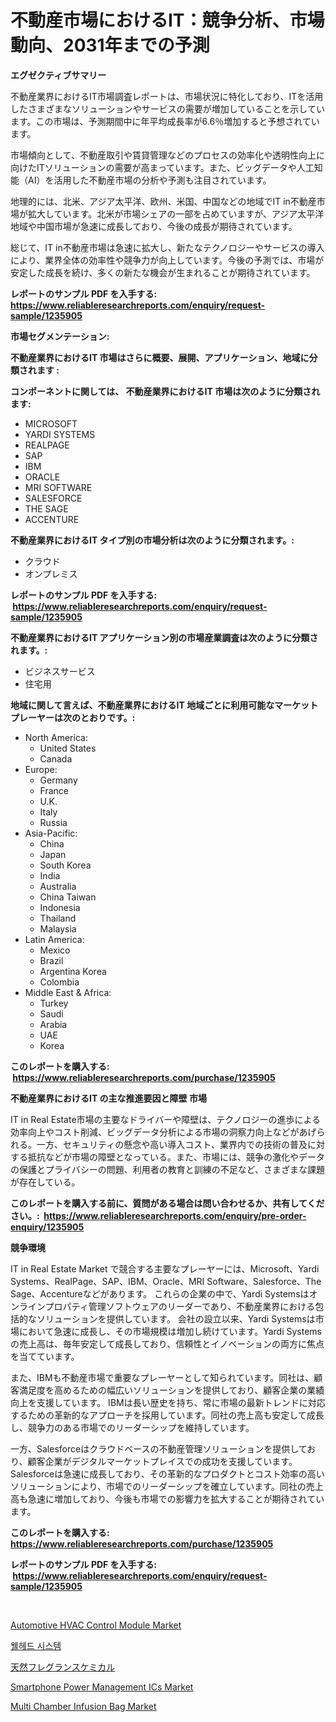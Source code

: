 <p><h1>不動産市場におけるIT：競争分析、市場動向、2031年までの予測</h1></p><p><strong>エグゼクティブサマリー</strong></p>
<p><p>不動産業界におけるIT市場調査レポートは、市場状況に特化しており、ITを活用したさまざまなソリューションやサービスの需要が増加していることを示しています。この市場は、予測期間中に年平均成長率が6.6％増加すると予想されています。</p><p>市場傾向として、不動産取引や賃貸管理などのプロセスの効率化や透明性向上に向けたITソリューションの需要が高まっています。また、ビッグデータや人工知能（AI）を活用した不動産市場の分析や予測も注目されています。</p><p>地理的には、北米、アジア太平洋、欧州、米国、中国などの地域でIT in不動産市場が拡大しています。北米が市場シェアの一部を占めていますが、アジア太平洋地域や中国市場が急速に成長しており、今後の成長が期待されています。</p><p>総じて、IT in不動産市場は急速に拡大し、新たなテクノロジーやサービスの導入により、業界全体の効率性や競争力が向上しています。今後の予測では、市場が安定した成長を続け、多くの新たな機会が生まれることが期待されています。</p></p>
<p><strong>レポートのサンプル PDF を入手する: <a href="https://www.reliableresearchreports.com/enquiry/request-sample/1235905">https://www.reliableresearchreports.com/enquiry/request-sample/1235905</a></strong></p>
<p><strong>市場セグメンテーション:</strong></p>
<p><strong> 不動産業界におけるIT 市場はさらに概要、展開、アプリケーション、地域に分類されます :</strong></p>
<p><strong>コンポーネントに関しては、 不動産業界におけるIT 市場は次のように分類されます: &nbsp;</strong></p>
<p><ul><li>MICROSOFT</li><li>YARDI SYSTEMS</li><li>REALPAGE</li><li>SAP</li><li>IBM</li><li>ORACLE</li><li>MRI SOFTWARE</li><li>SALESFORCE</li><li>THE SAGE</li><li>ACCENTURE</li></ul></p>
<p><strong> 不動産業界におけるIT タイプ別の市場分析は次のように分類されます。:</strong></p>
<p><ul><li>クラウド</li><li>オンプレミス</li></ul></p>
<p><strong>レポートのサンプル PDF を入手する: &nbsp;<a href="https://www.reliableresearchreports.com/enquiry/request-sample/1235905">https://www.reliableresearchreports.com/enquiry/request-sample/1235905</a></strong></p>
<p><strong> 不動産業界におけるIT アプリケーション別の市場産業調査は次のように分類されます。:</strong></p>
<p><ul><li>ビジネスサービス</li><li>住宅用</li></ul></p>
<p><strong>地域に関して言えば、不動産業界におけるIT 地域ごとに利用可能なマーケットプレーヤーは次のとおりです。:</strong></p>
<p><ul>
    <li>
        North America:
        <ul>
            <li>United States</li>
            <li>Canada</li>
        </ul>
    </li>
    <li>
        Europe:
        <ul>
            <li>Germany</li>
            <li>France</li>
            <li>U.K.</li>
            <li>Italy</li>
            <li>Russia</li>
        </ul>
    </li>
    <li>
        Asia-Pacific:
        <ul>
            <li>China</li>
            <li>Japan</li>
            <li>South Korea</li>
            <li>India</li>
            <li>Australia</li>
            <li>China Taiwan</li>
            <li>Indonesia</li>
            <li>Thailand</li>
            <li>Malaysia</li>
        </ul>
    </li>
    <li>
        Latin America:
        <ul>
            <li>Mexico</li>
            <li>Brazil</li>
            <li>Argentina Korea</li>
            <li>Colombia</li>
        </ul>
    </li>
    <li>
        Middle East & Africa:
        <ul>
            <li>Turkey</li>
            <li>Saudi</li>
            <li>Arabia</li>
            <li>UAE</li>
            <li>Korea</li>
        </ul>
    </li>
    </ul></p>
<p><strong>このレポートを購入する: &nbsp;<a href="https://www.reliableresearchreports.com/purchase/1235905">https://www.reliableresearchreports.com/purchase/1235905</a></strong></p>
<p><strong>不動産業界におけるIT の主な推進要因と障壁 市場</strong></p>
<p><p>IT in Real Estate市場の主要なドライバーや障壁は、テクノロジーの進歩による効率向上やコスト削減、ビッグデータ分析による市場の洞察力向上などがあげられる。一方、セキュリティの懸念や高い導入コスト、業界内での技術の普及に対する抵抗などが市場の障壁となっている。また、市場には、競争の激化やデータの保護とプライバシーの問題、利用者の教育と訓練の不足など、さまざまな課題が存在している。</p></p>
<p><strong>このレポートを購入する前に、質問がある場合は問い合わせるか、共有してください。:&nbsp; <a href="https://www.reliableresearchreports.com/enquiry/pre-order-enquiry/1235905">https://www.reliableresearchreports.com/enquiry/pre-order-enquiry/1235905</a></strong></p>
<p><strong>競争環境</strong></p>
<p><p>IT in Real Estate Market で競合する主要なプレーヤーには、Microsoft、Yardi Systems、RealPage、SAP、IBM、Oracle、MRI Software、Salesforce、The Sage、Accentureなどがあります。 これらの企業の中で、Yardi Systemsはオンラインプロパティ管理ソフトウェアのリーダーであり、不動産業界における包括的なソリューションを提供しています。 会社の設立以来、Yardi Systemsは市場において急速に成長し、その市場規模は増加し続けています。Yardi Systemsの売上高は、毎年安定して成長しており、信頼性とイノベーションの両方に焦点を当てています。</p><p>また、IBMも不動産市場で重要なプレーヤーとして知られています。同社は、顧客満足度を高めるための幅広いソリューションを提供しており、顧客企業の業績向上を支援しています。 IBMは長い歴史を持ち、常に市場の最新トレンドに対応するための革新的なアプローチを採用しています。同社の売上高も安定して成長し、競争力のある市場でのリーダーシップを維持しています。</p><p>一方、Salesforceはクラウドベースの不動産管理ソリューションを提供しており、顧客企業がデジタルマーケットプレイスでの成功を支援しています。 Salesforceは急速に成長しており、その革新的なプロダクトとコスト効率の高いソリューションにより、市場でのリーダーシップを確立しています。同社の売上高も急速に増加しており、今後も市場での影響力を拡大することが期待されています。</p></p>
<p><strong>このレポートを購入する: &nbsp; <a href="https://www.reliableresearchreports.com/purchase/1235905">https://www.reliableresearchreports.com/purchase/1235905</a></strong></p>
<p><strong>レポートのサンプル PDF を入手する: &nbsp;<a href="https://www.reliableresearchreports.com/enquiry/request-sample/1235905">https://www.reliableresearchreports.com/enquiry/request-sample/1235905</a></strong><strong></strong></p>
<p>&nbsp;</p>
<p><p><a href="https://view.publitas.com/reportprime-1/automotive-hvac-control-module-market-size-global-industry-overview-market-segmentation-and-forecast-2024-to-2031/">Automotive HVAC Control Module Market</a></p><p><a href="https://medium.com/@elliottlenningoip9vprgu3v/%EC%9B%B0-%ED%97%A4%EB%93%9C-%EC%8B%9C%EC%8A%A4%ED%85%9C-%EC%8B%9C%EC%9E%A5-%EA%B2%BD%EC%9F%81-%EB%B6%84%EC%84%9D-%EC%8B%9C%EC%9E%A5-%ED%8A%B8%EB%A0%8C%EB%93%9C-%EB%B0%8F-2031%EB%85%84%EA%B9%8C%EC%A7%80%EC%9D%98-%EC%98%88%EC%B8%A1-b475fd6cdb1e">웰헤드 시스템</a></p><p><a href="https://medium.com/@kelsitorphy644/%E5%A4%A9%E7%84%B6%E3%83%95%E3%83%AC%E3%82%B0%E3%83%A9%E3%83%B3%E3%82%B9%E5%8C%96%E5%AD%A6%E8%96%AC%E5%93%81%E5%B8%82%E5%A0%B4%E3%81%AF-%E5%B8%82%E5%A0%B4%E3%82%B7%E3%82%A7%E3%82%A2-%E5%B8%82%E5%A0%B4%E3%83%88%E3%83%AC%E3%83%B3%E3%83%89-%E5%B8%82%E5%A0%B4%E6%88%90%E9%95%B7%E3%81%AB%E9%96%A2%E3%81%99%E3%82%8B%E6%83%85%E5%A0%B1%E3%82%92%E6%8F%90%E4%BE%9B%E3%81%97%E3%81%A6%E3%81%84%E3%81%BE%E3%81%99-2f157684ffe5">天然フレグランスケミカル</a></p><p><a href="https://thundering-castanet-c65.notion.site/Smartphone-Power-Management-ICs-Market-Research-Report-Provides-thorough-Industry-Overview-which-of-c0eb2290c75e43b48f0e0798d43fa132">Smartphone Power Management ICs Market</a></p><p><a href="https://github.com/johnbach50/Market-Research-Report-List-2/blob/main/multi-chamber-infusion-bag-market.md">Multi Chamber Infusion Bag Market</a></p></p>